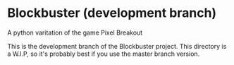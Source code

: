 Blockbuster (development branch)
===========
A python varitation of the game Pixel Breakout


This is the development branch of the Blockbuster project.
This directory is a W.I.P, so it's probably best if you
use the master branch version.

